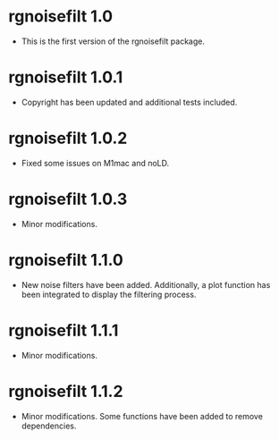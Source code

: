 # rgnoisefilt 1.0

* This is the first version of the rgnoisefilt package.

# rgnoisefilt 1.0.1

* Copyright has been updated and additional tests included.

# rgnoisefilt 1.0.2

* Fixed some issues on M1mac and noLD.

# rgnoisefilt 1.0.3

* Minor modifications.

# rgnoisefilt 1.1.0

* New noise filters have been added. Additionally, a plot function has been integrated to display the filtering process.

# rgnoisefilt 1.1.1

* Minor modifications.

# rgnoisefilt 1.1.2

* Minor modifications. Some functions have been added to remove dependencies.